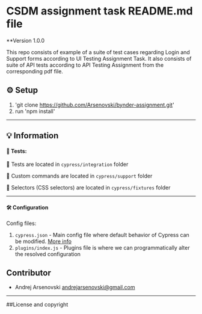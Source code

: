 # CSDM assignment task README.md file

\*\*Version 1.0.0

This repo consists of example of a suite of test cases regarding Login and Support forms according to UI Testing Assignment Task. It also consists of suite of API tests according to API Testing Assignment from the corresponding pdf file.

## :gear: Setup

1. 'git clone https://github.com/Arsenovski/bynder-assignment.git'
2. run 'npm install'

---

## :bulb: Information

#### :test_tube: Tests:

:file_folder: Tests are located in `cypress/integration` folder

:file_folder: Custom commands are located in `cypress/support` folder

:file_folder: Selectors (CSS selectors) are located in `cypress/fixtures` folder

---

#### :hammer_and_wrench: Configuration

Config files:

1. `cypress.json` - Main config file where default behavior of Cypress can be modified. [More info](https://docs.cypress.io/guides/references/configuration#cypress-json)
2. `plugins/index.js` - Plugins file is where we can programmatically alter the resolved configuration

## Contributor

- Andrej Arsenovski <andrejarsenovski@gmail.com>

---

##License and copyright
